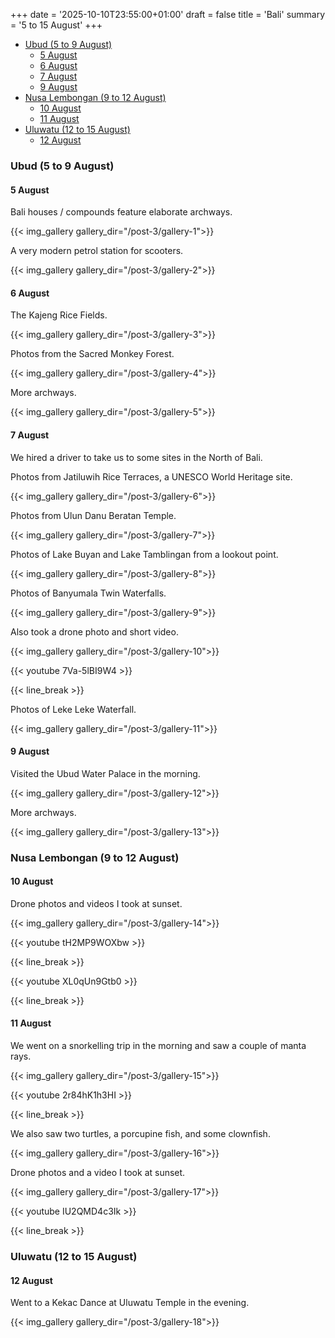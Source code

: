 +++
date = '2025-10-10T23:55:00+01:00'
draft = false
title = 'Bali'
summary = '5 to 15 August'
+++

- [Ubud (5 to 9 August)](#ubud-5-to-9-august)
  - [5 August](#5-august)
  - [6 August](#6-august)
  - [7 August](#7-august)
  - [9 August](#9-august)
- [Nusa Lembongan (9 to 12 August)](#nusa-lembongan-9-to-12-august)
  - [10 August](#10-august)
  - [11 August](#11-august)
- [Uluwatu (12 to 15 August)](#uluwatu-12-to-15-august)
  - [12 August](#12-august)


### Ubud (5 to 9 August)

#### 5 August

Bali houses / compounds feature elaborate archways.

{{< img_gallery gallery_dir="/post-3/gallery-1">}}

A very modern petrol station for scooters.

{{< img_gallery gallery_dir="/post-3/gallery-2">}}

#### 6 August

The Kajeng Rice Fields.

{{< img_gallery gallery_dir="/post-3/gallery-3">}}

Photos from the Sacred Monkey Forest.

{{< img_gallery gallery_dir="/post-3/gallery-4">}}

More archways.

{{< img_gallery gallery_dir="/post-3/gallery-5">}}

#### 7 August

We hired a driver to take us to some sites in the North of Bali.

Photos from Jatiluwih Rice Terraces, a UNESCO World Heritage site.

{{< img_gallery gallery_dir="/post-3/gallery-6">}}

Photos from Ulun Danu Beratan Temple.

{{< img_gallery gallery_dir="/post-3/gallery-7">}}

Photos of Lake Buyan and Lake Tamblingan from a lookout point.

{{< img_gallery gallery_dir="/post-3/gallery-8">}}

Photos of Banyumala Twin Waterfalls.

{{< img_gallery gallery_dir="/post-3/gallery-9">}}

Also took a drone photo and short video.

{{< img_gallery gallery_dir="/post-3/gallery-10">}}

{{< youtube 7Va-5lBI9W4 >}}

{{< line_break >}}

Photos of Leke Leke Waterfall.

{{< img_gallery gallery_dir="/post-3/gallery-11">}}

#### 9 August

Visited the Ubud Water Palace in the morning.

{{< img_gallery gallery_dir="/post-3/gallery-12">}}

More archways.

{{< img_gallery gallery_dir="/post-3/gallery-13">}}

### Nusa Lembongan (9 to 12 August)

#### 10 August

Drone photos and videos I took at sunset.

{{< img_gallery gallery_dir="/post-3/gallery-14">}}

{{< youtube tH2MP9WOXbw >}}

{{< line_break >}}

{{< youtube XL0qUn9Gtb0 >}}

{{< line_break >}}

#### 11 August

We went on a snorkelling trip in the morning and saw a couple of manta rays.

{{< img_gallery gallery_dir="/post-3/gallery-15">}}

{{< youtube 2r84hK1h3HI >}}

{{< line_break >}}

We also saw two turtles, a porcupine fish, and some clownfish.

{{< img_gallery gallery_dir="/post-3/gallery-16">}}

Drone photos and a video I took at sunset.

{{< img_gallery gallery_dir="/post-3/gallery-17">}}

{{< youtube IU2QMD4c3Ik >}}

{{< line_break >}}

### Uluwatu (12 to 15 August)

#### 12 August

Went to a Kekac Dance at Uluwatu Temple in the evening.

{{< img_gallery gallery_dir="/post-3/gallery-18">}}
